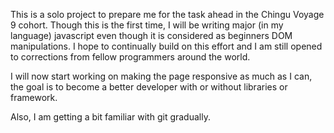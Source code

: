 This is a solo project to prepare me for the task ahead
in the Chingu Voyage 9 cohort.
Though this is the first time, I will be writing major (in my language)
javascript even though it is considered as beginners DOM 
manipulations. I hope to continually build on this effort and I am still
opened to corrections from fellow programmers around the world.

I will now start working on making the page responsive as much as I
can, the goal is to become a better developer with or without
libraries or framework.

Also, I am getting a bit familiar with git gradually.